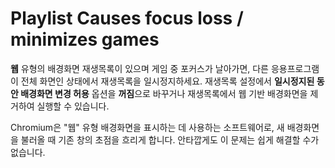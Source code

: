 # Playlist Causes focus loss / minimizes games

**웹** 유형의 배경화면 재생목록이 있으며 게임 중 포커스가 날아가면, 다른 응용프로그램이 전체 화면인 상태에서 재생목록을 일시정지하세요. 재생목록 설정에서 **일시정지된 동안 배경화면 변경 허용** 옵션을 **꺼짐**으로 바꾸거나 재생목록에서 웹 기반 배경화면을 제거하여 실행할 수 있습니다.

Chromium은 "웹" 유형 배경화면을 표시하는 데 사용하는 소프트웨어로, 새 배경화면을 불러올 때 기존 창의 초점을 흐리게 합니다. 안타깝게도 이 문제는 쉽게 해결할 수가 없습니다.
